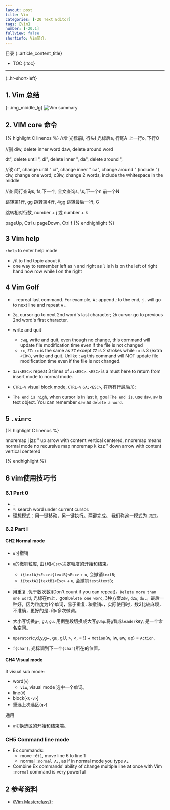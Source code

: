 ```yaml
---
layout: post
title: Vim
categories: [-20 Text Editor]
tags: [Vim]
number: [-20.1]
fullview: false
shortinfo: Vim简介。
---
```

目录
{:.article_content_title}


* TOC
{:toc}

---
{:.hr-short-left}

## 1. Vim 总结 ##


{: .img_middle_lg}
![Vim summary]({{site.url}}/assets/images/posts/20_TextEditor/2017-10-01-Vim/vim-cheat-sheet-advanced.png)


## 2. VIM core 命令

{% highlight C linenos %}
//增
光标前i, 行头I
光标后a, 行尾A
上一行o, 下行O

//删
diw, delete inner word
daw, delete around word

dt", delete until ",
di", delete inner ",
da", delete around ",

//改
ct", change until "
ci", change inner "
ca", change around " (include ")
ciw, change one word;
c3iw, change 2 words, include the whitespace in the middle

//查
同行查询s, fs,下一个;
全文查询s, \s,下一个n 前一个N

跳转第1行, gg
跳转第4行, 4gg
跳转最后一行, G

跳转相对行数, number + j 或 number + k

pageUp, Ctrl u
pageDown, Ctrl f
{% endhighlight %}

## 3 Vim help

`:help` to enter help mode

- `/R` to find topic about `R`.
- one way to remember left as `h` and right as `l` is h is on the left of right hand how row while l on the right

## 4 Vim Golf

- `.` repreat last command. For example, `A;` append ; to the end, `j.` will go to next line and repeat `A;`.

- `2e`, cursor go to next 2nd word's last character; `2b` cursor go to previous 2nd word's first character.

- write and quit
  - `:wq`, write and quit, even though no change, this command will update file modification time even if the file is not changed
  - `:x`, `ZZ`: `:x` is the same as `ZZ` except `ZZ` is 2 strokes while `:x` is 3 (extra `<CR>`), write and quit. Unlike `:wq`  this command will NOT update file modification time even if the file is not changed.

- `3ai<ESC>`: repeat 3 times of `ai<ESC>`. `<ESC>` is a must here to return from insert mode to normal mode.

- `CTRL-V` visual block mode, `CTRL-V` `GA;<ESC>`, 在所有行最后加;

- `The end is nigh`, when cursor is in last `h`, goal `The end is`. use `daw`, `aw` is text object. You can remember `daw` as `delete a word`.

## 5 `.vimrc`


{% highlight C linenos %}

nnoremap j jzz  " up arrow with content vertical centered, nnoremap means normal mode no recursive map
nnoremap k kzz  " down arrow with content vertical centered

{% endhighlight %}

## 6 vim使用技巧书

### 6.1 Part 0

- `.`
- `*`: search word under current cursor.
- 理想模式：用一键移动，另一键执行。两键完成。 我们称这一模式为`.范式`。

### 6.2 Part I

#### CH2 Normal mode

- `u`可撤销
- `u`的撤销粒度, 由`i`和`<Esc>`决定粒度的开始和结束。
  - `i{textA}<Esc>i{textB}<Esc>` + `u`, 会撤销`textB`;
  - `i{textA}{textB}<Esc>` + `u`, 会撤销`testAtextB`;
- 用重复`.`优于数次数i(Don't count if you can repeat)。`Delete more than one word`, 光标在m上，goal`Delete one word`, 3种方案`2dw`, `d2w`, `dw.`。最后一种好，因为粒度为1个单词，易于重复`.`和撤销`u`，实际使用时，数2比较麻烦，不准确，更好的是`.`和`u`多次微调。

- 大小写切换`g~`, `gU`, `gu`. 用例整段切换成大写`gUap`.将`g`看成`leader`key, 是一个命名空间。

- `Operator`(c,d,y,g~, gu, gU, >, <, = !) + `Motion`(w, iw, aw, ap) = `Action`.
- `f{char}`, 光标调到下一个`{char}`所在的位置。

#### CH4 Visual mode

3 visual sub mode:
- word(`v`)
  - `viw`, visual mode 选中一个单词。
- line(`V`)
- block(`<C-v>`)
- 重选上次选区(`gv`)

通用
- `o`切换选区的开始和结束端。

### CH5 Command line mode

- Ex commands: 
  - move `:6t1`, move line 6 to line 1
  - normal `:normal A;`, as if in normal mode you type `A;` 
- Combine Ex commands' ability of change multiple line at once with Vim `:normal` command is very powerful

## 2 参考资料 ##
- [《Vim Masterclass》](https://www.udemy.com/vim-commands-cheat-sheet/);



